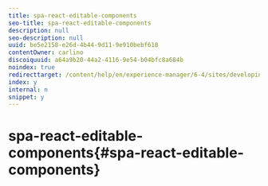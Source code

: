 ```yaml
---
title: spa-react-editable-components
seo-title: spa-react-editable-components
description: null
seo-description: null
uuid: be5e2158-e26d-4b44-9d11-9e910bebf618
contentOwner: carlino
discoiquuid: a64a9b20-44a2-4116-9e54-b04bfc8a684b
noindex: true
redirecttarget: /content/help/en/experience-manager/6-4/sites/developing/using/reference-materials
index: y
internal: n
snippet: y
---
```


# spa-react-editable-components{#spa-react-editable-components}

